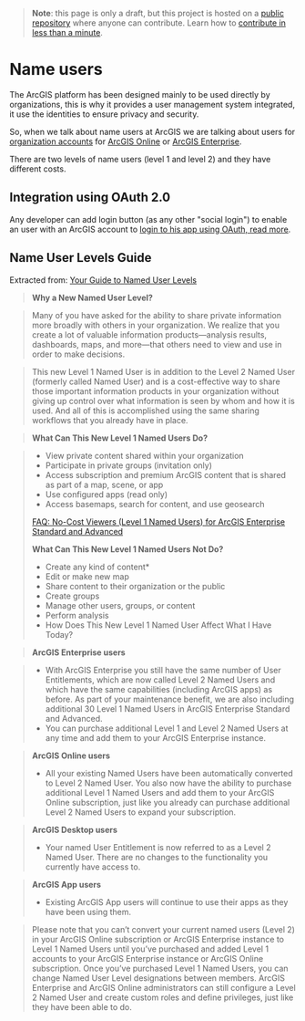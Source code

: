 > **Note**: this page is only a draft, but this project is hosted on a [public repository](https://github.com/hhkaos/awesome-arcgis) where anyone can contribute. Learn how to [contribute in less than a minute](https://github.com/hhkaos/awesome-arcgis/blob/master/CONTRIBUTING.md#contributions).

# Name users

The ArcGIS platform has been designed mainly to be used directly by organizations, this is why it provides a user management system integrated, it use the identities to ensure privacy and security.

So, when we talk about name users at ArcGIS we are talking about users for [organization accounts](../account-types/README.md) for [ArcGIS Online](../products/arcgis-online/README.md) or [ArcGIS Enterprise](../products/arcgis-enterprise/README.md).

There are two levels of name users (level 1 and level 2) and they have different costs.

## Integration using OAuth 2.0

Any developer can add login button (as any other "social login") to enable an user with an ArcGIS account to [login to his app using OAuth, read more](https://github.com/esri-es/arcgis-oauth-samples).

## Name User Levels Guide

Extracted from: [Your Guide to Named User Levels
](https://blogs.esri.com/esri/arcgis/2016/12/20/your-guide-to-named-user-levels/)

> **Why a New Named User Level?**

> Many of you have asked for the ability to share private information more broadly with others in your organization. We realize that you create a lot of valuable information products—analysis results, dashboards, maps, and more—that others need to view and use in order to make decisions.

> This new Level 1 Named User is in addition to the Level 2 Named User (formerly called Named User) and is a cost-effective way to share those important information products in your organization without giving up control over what information is seen by whom and how it is used. And all of this is accomplished using the same sharing workflows that you already have in place.

> **What Can This New Level 1 Named Users Do?**

> * View private content shared within your organization
> * Participate in private groups (invitation only)
> * Access subscription and premium ArcGIS content that is shared as part of a map, scene, or app
> * Use configured apps (read only)
> * Access basemaps, search for content, and use geosearch
>
> [FAQ: No-Cost Viewers (Level 1 Named Users) for ArcGIS Enterprise Standard and Advanced](https://blogs.esri.com/esri/arcgis/2018/01/10/no-cost-viewers-level-1-named-users-for-arcgis-enterprise-standard-and-advanced-faq/)
>
> **What Can This New Level 1 Named Users Not Do?**
> * Create any kind of content*
> * Edit or make new map
> * Share content to their organization or the public
> * Create groups
> * Manage other users, groups, or content
> * Perform analysis
> * How Does This New Level 1 Named User Affect What I Have Today?

> **ArcGIS Enterprise users**

> * With ArcGIS Enterprise you still have the same number of User Entitlements, which are now called Level 2 Named Users and which have the same capabilities (including ArcGIS apps) as before. As part of your maintenance benefit, we are also including additional 30 Level 1 Named Users in ArcGIS Enterprise Standard and Advanced.
> * You can purchase additional Level 1 and Level 2 Named Users at any time and add them to your ArcGIS Enterprise instance.

> **ArcGIS Online users**
> * All your existing Named Users have been automatically converted to Level 2 Named User. You also now have the ability to purchase additional Level 1 Named Users and add them to your ArcGIS Online subscription, just like you already can purchase additional Level 2 Named Users to expand your subscription.

> **ArcGIS Desktop users**
> * Your named User Entitlement is now referred to as a Level 2 Named User. There are no changes to the functionality you currently have access to.

> **ArcGIS App users**
> * Existing ArcGIS App users will continue to use their apps as they have been using them.

> Please note that you can’t convert your current named users (Level 2) in your ArcGIS Online subscription or ArcGIS Enterprise instance to Level 1 Named Users until you’ve purchased and added Level 1 accounts to your ArcGIS Enterprise instance or ArcGIS Online subscription. Once you’ve purchased Level 1 Named Users, you can change Named User Level designations between members. ArcGIS Enterprise and ArcGIS Online administrators can still configure a Level 2 Named User and create custom roles and define privileges, just like they have been able to do.
